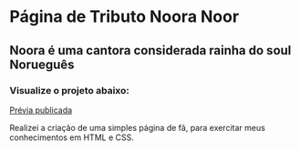 # Página de Tributo Noora Noor 

<h2>Noora é uma cantora considerada rainha do soul Norueguês</h2> 
<h3>Visualize o projeto abaixo:</h3>
<a href="https://noora-tribute-page.vercel.app/">Prévia publicada</a>

<p>Realizei a criação de uma simples página de fã, para exercitar meus conhecimentos em HTML e CSS. </p> 
